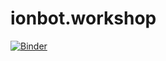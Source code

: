 # ionbot.workshop

[![Binder](http://34.78.207.237/badge_logo.svg)](http://34.78.207.237/v2/gh/RobbinBouwmeester/ionbot.workshop/HEAD)